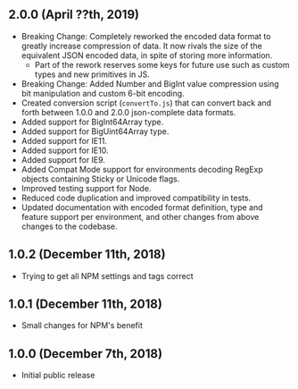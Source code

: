 ## 2.0.0 (April ??th, 2019)

* Breaking Change: Completely reworked the encoded data format to greatly increase compression of data. It now rivals the size of the equivalent JSON encoded data, in spite of storing more information.
  - Part of the rework reserves some keys for future use such as custom types and new primitives in JS.
* Breaking Change: Added Number and BigInt value compression using bit manipulation and custom 6-bit encoding.
* Created conversion script (`convertTo.js`) that can convert back and forth between 1.0.0 and 2.0.0 json-complete data formats.
* Added support for BigInt64Array type.
* Added support for BigUint64Array type.
* Added support for IE11.
* Added support for IE10.
* Added support for IE9.
* Added Compat Mode support for environments decoding RegExp objects containing Sticky or Unicode flags.
* Improved testing support for Node.
* Reduced code duplication and improved compatibility in tests.
* Updated documentation with encoded format definition, type and feature support per environment, and other changes from above changes to the codebase.


## 1.0.2 (December 11th, 2018)

* Trying to get all NPM settings and tags correct


## 1.0.1 (December 11th, 2018)

* Small changes for NPM's benefit


## 1.0.0 (December 7th, 2018)

* Initial public release